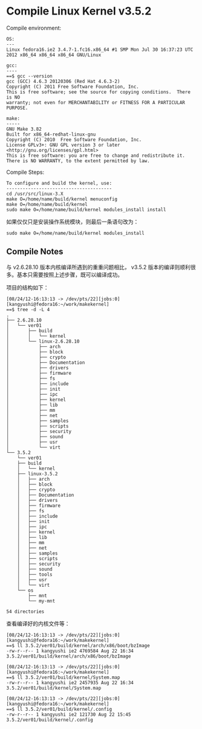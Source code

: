 # Compile Linux Kernel v3.5.2
Compile environment:

	OS:
	---
	Linux fedora16.ie2 3.4.7-1.fc16.x86_64 #1 SMP Mon Jul 30 16:37:23 UTC 2012 x86_64 x86_64 x86_64 GNU/Linux

	gcc:
	----
	==$ gcc --version
	gcc (GCC) 4.6.3 20120306 (Red Hat 4.6.3-2)
	Copyright (C) 2011 Free Software Foundation, Inc.
	This is free software; see the source for copying conditions.  There is NO
	warranty; not even for MERCHANTABILITY or FITNESS FOR A PARTICULAR PURPOSE.

	make:
	-----
	GNU Make 3.82
	Built for x86_64-redhat-linux-gnu
	Copyright (C) 2010  Free Software Foundation, Inc.
	License GPLv3+: GNU GPL version 3 or later <http://gnu.org/licenses/gpl.html>
	This is free software: you are free to change and redistribute it.
	There is NO WARRANTY, to the extent permitted by law.

Compile Steps:

	To configure and build the kernel, use:
	---------------------------------------
	cd /usr/src/linux-3.X
	make O=/home/name/build/kernel menuconfig
	make O=/home/name/build/kernel
	sudo make O=/home/name/build/kernel modules_install install

如果仅仅只是安装操作系统模块，则最后一条语句改为：

	sudo make O=/home/name/build/kernel modules_install

## Compile Notes
与 v2.6.28.10 版本内核编译所遇到的重重问题相比， v3.5.2 版本的编译则顺利很多。基本只需要按照上述步骤，既可以编译成功。

项目的结构如下：

	[08/24/12-16:13:13 -> /dev/pts/22][jobs:0][kangyushi@fedora16:~/work/makekernel]
	==$ tree -d -L 4
	.
	├── 2.6.28.10
	│   └── ver01
	│       ├── build
	│       │   └── kernel
	│       └── linux-2.6.28.10
	│           ├── arch
	│           ├── block
	│           ├── crypto
	│           ├── Documentation
	│           ├── drivers
	│           ├── firmware
	│           ├── fs
	│           ├── include
	│           ├── init
	│           ├── ipc
	│           ├── kernel
	│           ├── lib
	│           ├── mm
	│           ├── net
	│           ├── samples
	│           ├── scripts
	│           ├── security
	│           ├── sound
	│           ├── usr
	│           └── virt
	└── 3.5.2
	    └── ver01
		├── build
		│   └── kernel
		├── linux-3.5.2
		│   ├── arch
		│   ├── block
		│   ├── crypto
		│   ├── Documentation
		│   ├── drivers
		│   ├── firmware
		│   ├── fs
		│   ├── include
		│   ├── init
		│   ├── ipc
		│   ├── kernel
		│   ├── lib
		│   ├── mm
		│   ├── net
		│   ├── samples
		│   ├── scripts
		│   ├── security
		│   ├── sound
		│   ├── tools
		│   ├── usr
		│   └── virt
		└── os
		    ├── mnt
		    └── my-mnt

	54 directories

查看编译好的内核文件等：

	[08/24/12-16:13:13 -> /dev/pts/22][jobs:0][kangyushi@fedora16:~/work/makekernel]
	==$ ll 3.5.2/ver01/build/kernel/arch/x86/boot/bzImage
	-rw-r--r-- 1 kangyushi ie2 4769584 Aug 22 16:34 3.5.2/ver01/build/kernel/arch/x86/boot/bzImage

	[08/24/12-16:13:13 -> /dev/pts/22][jobs:0][kangyushi@fedora16:~/work/makekernel]
	==$ ll 3.5.2/ver01/build/kernel/System.map
	-rw-r--r-- 1 kangyushi ie2 2457935 Aug 22 16:34 3.5.2/ver01/build/kernel/System.map

	[08/24/12-16:13:13 -> /dev/pts/22][jobs:0][kangyushi@fedora16:~/work/makekernel]
	==$ ll 3.5.2/ver01/build/kernel/.config
	-rw-r--r-- 1 kangyushi ie2 121730 Aug 22 15:45 3.5.2/ver01/build/kernel/.config


